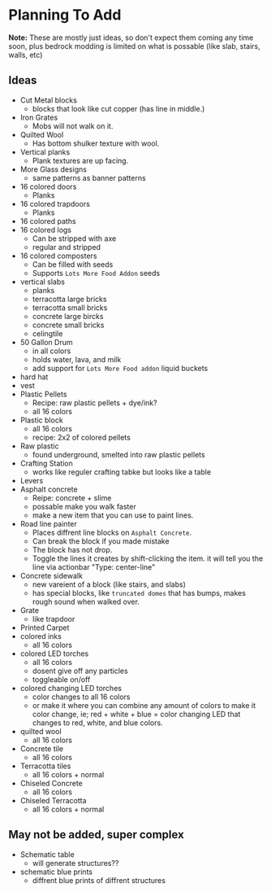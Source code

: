 # Planning To Add

**Note:** These are mostly just ideas, so don't expect them coming any time soon, plus bedrock modding is limited on what is possable (like slab, stairs, walls, etc)

## Ideas
- Cut Metal blocks
    - blocks that look like cut copper (has line in middle.)
- Iron Grates
    - Mobs will not walk on it.
- Quilted Wool
    - Has bottom shulker texture with wool.
- Vertical planks
    - Plank textures are up facing.
- More Glass designs
    - same patterns as banner patterns
- 16 colored doors
    - Planks
- 16 colored trapdoors
    - Planks
- 16 colored paths
- 16 colored logs
    - Can be stripped with axe
    - regular and stripped
- 16 colored composters
    - Can be filled with seeds
    - Supports `Lots More Food Addon` seeds
- vertical slabs
    - planks
    - terracotta large bricks
    - terracotta small bricks
    - concrete large bircks
    - concrete small bricks
    - celingtile
- 50 Gallon Drum
    - in all colors
    - holds water, lava, and milk
    - add support for `Lots More Food addon` liquid buckets
- hard hat
- vest
- Plastic Pellets 
    - Recipe: raw plastic pellets + dye/ink?
    - all 16 colors
- Plastic block
    - all 16 colors
    - recipe: 2x2 of colored pellets
- Raw plastic
    - found underground, smelted into raw plastic pellets
- Crafting Station
    - works like reguler crafting tabke but looks like a table
- Levers
- Asphalt concrete 
    - Reipe: concrete + slime
    - possable make you walk faster
    - make a new item that you can use to paint lines.
- Road line painter
    - Places diffrent line blocks on `Asphalt Concrete`. 
    - Can break the block if you made mistake
    - The block has not drop.
    - Toggle the lines it creates by shift-clicking the item. it will tell you the line via actionbar "Type: center-line"
- Concrete sidewalk
    - new vareient of a block (like stairs, and slabs)
    - has special blocks, like `truncated domes` that has bumps, makes rough sound when walked over.
- Grate 
    - like trapdoor
- Printed Carpet
- colored inks
    - all 16 colors
- colored LED torches
    - all 16 colors
    - dosent give off any particles
    - toggleable on/off
- colored changing LED torches
    - color changes to all 16 colors
    - or make it where you can combine any amount of colors to make it color change, ie; red + white + blue = color changing LED that changes to red, white, and blue colors.
- quilted wool
    - all 16 colors
- Concrete tile
    - all 16 colors
- Terracotta tiles
    - all 16 colors + normal
- Chiseled Concrete
    - all 16 colors
- Chiseled Terracotta
    - all 16 colors + normal
## May not be added, super complex
- Schematic table 
    - will generate structures??
- schematic blue prints 
    - diffrent blue prints of diffrent structures